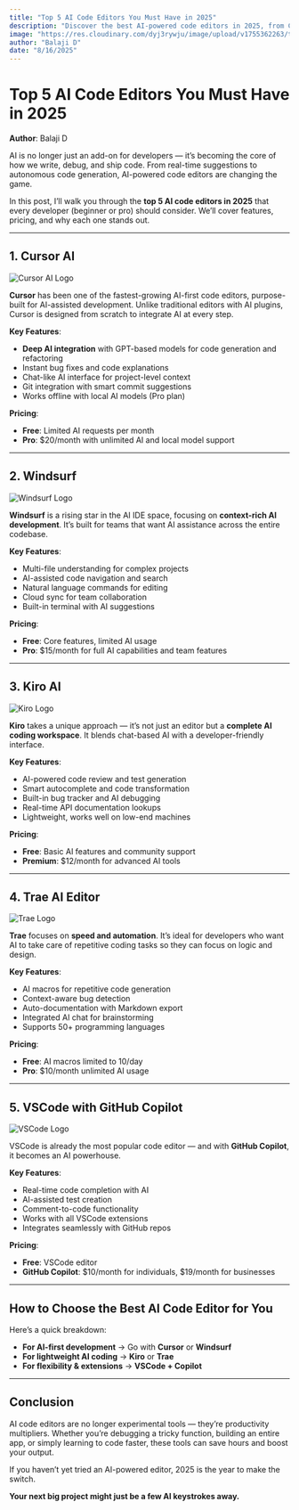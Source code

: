 ```yaml
---
title: "Top 5 AI Code Editors You Must Have in 2025"
description: "Discover the best AI-powered code editors in 2025, from Cursor and Windsurf to VSCode with GitHub Copilot. Compare features, pricing, and why developers love them."
image: "https://res.cloudinary.com/dyj3rywju/image/upload/v1755362263/top-5-ai-code-editors-2025_xtiqkp.png"
author: "Balaji D"
date: "8/16/2025"
---
```


# Top 5 AI Code Editors You Must Have in 2025

**Author**: Balaji D  

AI is no longer just an add-on for developers — it’s becoming the core of how we write, debug, and ship code. From real-time suggestions to autonomous code generation, AI-powered code editors are changing the game.  

In this post, I’ll walk you through the **top 5 AI code editors in 2025** that every developer (beginner or pro) should consider. We’ll cover features, pricing, and why each one stands out.  

---

## 1. Cursor AI

![Cursor AI Logo](https://res.cloudinary.com/dyj3rywju/image/upload/v1755361548/cursor_logo-words_ckr5kh.jpg)

**Cursor** has been one of the fastest-growing AI-first code editors, purpose-built for AI-assisted development. Unlike traditional editors with AI plugins, Cursor is designed from scratch to integrate AI at every step.

**Key Features**:
- **Deep AI integration** with GPT-based models for code generation and refactoring
- Instant bug fixes and code explanations
- Chat-like AI interface for project-level context
- Git integration with smart commit suggestions
- Works offline with local AI models (Pro plan)

**Pricing**:
- **Free**: Limited AI requests per month
- **Pro**: $20/month with unlimited AI and local model support

---

## 2. Windsurf

![Windsurf Logo](https://res.cloudinary.com/dyj3rywju/image/upload/v1755361547/windsurf-featured_ajinaw.png)

**Windsurf** is a rising star in the AI IDE space, focusing on **context-rich AI development**. It’s built for teams that want AI assistance across the entire codebase.

**Key Features**:
- Multi-file understanding for complex projects
- AI-assisted code navigation and search
- Natural language commands for editing
- Cloud sync for team collaboration
- Built-in terminal with AI suggestions

**Pricing**:
- **Free**: Core features, limited AI usage
- **Pro**: $15/month for full AI capabilities and team features

---

## 3. Kiro AI

![Kiro Logo](https://res.cloudinary.com/dyj3rywju/image/upload/v1755361547/kiro_sfconf.jpg)

**Kiro** takes a unique approach — it’s not just an editor but a **complete AI coding workspace**. It blends chat-based AI with a developer-friendly interface.

**Key Features**:
- AI-powered code review and test generation
- Smart autocomplete and code transformation
- Built-in bug tracker and AI debugging
- Real-time API documentation lookups
- Lightweight, works well on low-end machines

**Pricing**:
- **Free**: Basic AI features and community support
- **Premium**: $12/month for advanced AI tools

---

## 4. Trae AI Editor

![Trae Logo](https://res.cloudinary.com/dyj3rywju/image/upload/v1755361593/trae_ue76up.jpg)

**Trae** focuses on **speed and automation**. It’s ideal for developers who want AI to take care of repetitive coding tasks so they can focus on logic and design.

**Key Features**:
- AI macros for repetitive code generation
- Context-aware bug detection
- Auto-documentation with Markdown export
- Integrated AI chat for brainstorming
- Supports 50+ programming languages

**Pricing**:
- **Free**: AI macros limited to 10/day
- **Pro**: $10/month unlimited AI usage

---

## 5. VSCode with GitHub Copilot

![VSCode Logo](https://res.cloudinary.com/dyj3rywju/image/upload/v1755361813/vscode1_jqjkp2.webp)

VSCode is already the most popular code editor — and with **GitHub Copilot**, it becomes an AI powerhouse.  

**Key Features**:
- Real-time code completion with AI
- AI-assisted test creation
- Comment-to-code functionality
- Works with all VSCode extensions
- Integrates seamlessly with GitHub repos

**Pricing**:
- **Free**: VSCode editor
- **GitHub Copilot**: $10/month for individuals, $19/month for businesses

---

## How to Choose the Best AI Code Editor for You

Here’s a quick breakdown:
- **For AI-first development** → Go with **Cursor** or **Windsurf**
- **For lightweight AI coding** → **Kiro** or **Trae**
- **For flexibility & extensions** → **VSCode + Copilot**

---

## Conclusion

AI code editors are no longer experimental tools — they’re productivity multipliers. Whether you’re debugging a tricky function, building an entire app, or simply learning to code faster, these tools can save hours and boost your output.  

If you haven’t yet tried an AI-powered editor, 2025 is the year to make the switch.  

**Your next big project might just be a few AI keystrokes away.**
